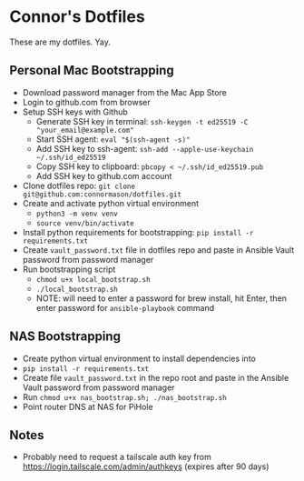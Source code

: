 # Connor's Dotfiles

These are my dotfiles. Yay.

## Personal Mac Bootstrapping

- Download password manager from the Mac App Store
- Login to github.com from browser
- Setup SSH keys with Github
  - Generate SSH key in terminal: `ssh-keygen -t ed25519 -C "your_email@example.com"`
  - Start SSH agent: `eval "$(ssh-agent -s)"`
  - Add SSH key to ssh-agent: `ssh-add --apple-use-keychain ~/.ssh/id_ed25519`
  - Copy SSH key to clipboard: `pbcopy < ~/.ssh/id_ed25519.pub`
  - Add SSH key to github.com account
- Clone dotfiles repo: `git clone git@github.com:connormason/dotfiles.git`
- Create and activate python virtual environment
  - `python3 -m venv venv`
  - `source venv/bin/activate`
- Install python requirements for bootstrapping: `pip install -r requirements.txt`
- Create `vault_password.txt` file in dotfiles repo and paste in Ansible Vault password from password manager
- Run bootstrapping script
  - `chmod u+x local_bootstrap.sh`
  - `./local_bootstrap.sh`
  - NOTE: will need to enter a password for brew install, hit Enter, then enter password for `ansible-playbook` command

## NAS Bootstrapping

- Create python virtual environment to install dependencies into
- `pip install -r requirements.txt`
- Create file `vault_password.txt` in the repo root and paste in the Ansible Vault password from password manager
- Run `chmod u+x nas_bootstrap.sh; ./nas_bootstrap.sh`
- Point router DNS at NAS for PiHole

## Notes
- Probably need to request a tailscale auth key from https://login.tailscale.com/admin/authkeys (expires after 90 days)
